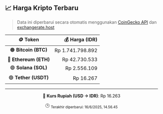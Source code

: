 

<!-- HARGA_KRIPTO -->
## 📈 Harga Kripto Terbaru

> Data ini diperbarui secara otomatis menggunakan [CoinGecko API](https://www.coingecko.com/) dan [exchangerate.host](https://exchangerate.host/)

<div align="center">

| 🪙 Token | 💰 Harga (IDR) |
|:------:|---------------:|
| 🟠 **Bitcoin (BTC)**   | Rp 1.741.798.892 |
| 🔵 **Ethereum (ETH)**  | Rp 42.730.533 |
| 🟣 **Solana (SOL)**    | Rp 2.556.109 |
| 🟢 **Tether (USDT)**   | Rp 16.267 |

---

💱 **Kurs Rupiah (USD → IDR)**: Rp 16.263

🕒 <sub>Terakhir diperbarui: 16/6/2025, 14.56.45</sub>

</div>
<!-- /HARGA_KRIPTO -->